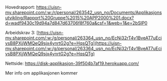 Hovedrapport: https://uisn-my.sharepoint.com/:w:/r/personal/263542_usn_no/Documents/Applikasjonsutvikling/Rapport%20Gruppe%2015%20APP2000%201.docx?d=wadf9430c19d94a7d847d63706f8f760a&csf=1&web=1&e=2bSIP0

Arbeidskrav 3: [https://uisn-my.sharepoint.com/:w:/g/personal/263364_usn_no/EcNi32rT4v1BveAT7uEcivsB8PXjjWMQeQ9sjx4ynrtG2g?e=HqsQTg](https://uisn-my.sharepoint.com/:w:/g/personal/263364_usn_no/EcNi32rT4v1BveAT7uEcivsB8PXjjWMQeQ9sjx4ynrtG2g?e=HqsQTg)

Nettside: https://disk-applikasjon-39f504b7af19.herokuapp.com/


Mer info om applikasjonen kommer
